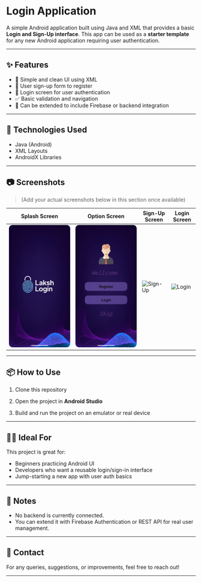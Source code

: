 # Login Application

A simple Android application built using Java and XML that provides a basic **Login and Sign-Up interface**. This app can be used as a **starter template** for any new Android application requiring user authentication.

---

## ✨ Features

- 📱 Simple and clean UI using XML
- 🧾 User sign-up form to register
- 🔐 Login screen for user authentication
- ✅ Basic validation and navigation
- 🔄 Can be extended to include Firebase or backend integration

---

## 🚀 Technologies Used

- Java (Android)
- XML Layouts
- AndroidX Libraries

---

## 📷 Screenshots

> (Add your actual screenshots below in this section once available)

| Splash Screen        | Option Screen        | Sign-Up Screen       | Login Screen         |
|----------------------|----------------------|----------------------|----------------------|
| ![Splash](Splash.png) | ![Option](Wellcome.png) | ![Sign-Up](screenshots/Signup.png) | ![Login](screenshots/Login.png) |

---

## 📦 How to Use

1. Clone this repository  

2. Open the project in **Android Studio**

3. Build and run the project on an emulator or real device

---

## 🧑‍💻 Ideal For

This project is great for:
- Beginners practicing Android UI
- Developers who want a reusable login/sign-in interface
- Jump-starting a new app with user auth basics

---

## 📌 Notes

- No backend is currently connected.
- You can extend it with Firebase Authentication or REST API for real user management.

---

## 📧 Contact

For any queries, suggestions, or improvements, feel free to reach out!

---


